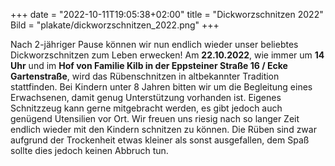 +++
date = "2022-10-11T19:05:38+02:00"
title = "Dickworzschnitzen 2022"
Bild = "plakate/dickworzschnitzen_2022.png"
+++

Nach 2-jähriger Pause können wir nun endlich wieder unser beliebtes Dickworzschnitzen zum Leben erwecken!
Am **22.10.2022**, wie immer um **14 Uhr** und im **Hof von Familie Kilb in der Eppsteiner Straße 16 / Ecke Gartenstraße**, wird das Rübenschnitzen in altbekannter Tradition stattfinden.
Bei Kindern unter 8 Jahren bitten wir um die Begleitung eines Erwachsenen, damit genug Unterstützung vorhanden ist.
Eigenes Schnitzzeug kann gerne mitgebracht werden, es gibt jedoch auch genügend Utensilien vor Ort.
Wir freuen uns riesig nach so langer Zeit endlich wieder mit den Kindern schnitzen zu können.
Die Rüben sind zwar aufgrund der Trockenheit etwas kleiner als sonst ausgefallen, dem Spaß sollte dies jedoch keinen Abbruch tun.
